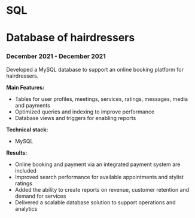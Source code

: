 # SQL

# Database of hairdressers

### December 2021 - December 2021

Developed a MySQL database to support an online booking platform for hairdressers.

**Main Features:**

- Tables for user profiles, meetings, services, ratings, messages, media and payments
- Optimized queries and indexing to improve performance
- Database views and triggers for enabling reports


**Technical stack:**

- MySQL

**Results:**

- Online booking and payment via an integrated payment system are included
- Improved search performance for available appointments and stylist ratings
- Added the ability to create reports on revenue, customer retention and demand for services
- Delivered a scalable database solution to support operations and analytics
